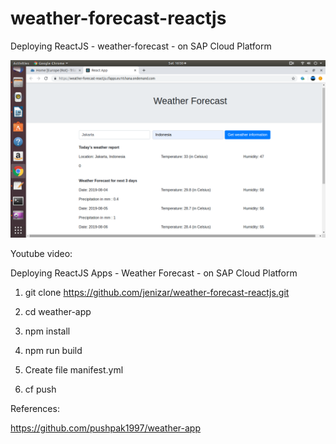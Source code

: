 # weather-forecast-reactjs
 Deploying ReactJS - weather-forecast - on SAP Cloud Platform
 
 ![alt text](https://github.com/jenizar/weather-forecast-reactjs/blob/master/Screenshot.png)
 
 Youtube video:
 
 
 
Deploying ReactJS Apps - Weather Forecast - on SAP Cloud Platform

1. git clone https://github.com/jenizar/weather-forecast-reactjs.git

2. cd weather-app

3. npm install

4. npm run build

5. Create file manifest.yml

6. cf push 




References:

https://github.com/pushpak1997/weather-app

